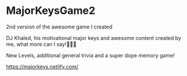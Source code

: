# MajorKeysGame2
2nd version of the awesome game I created

DJ Khaled, his motivational major keys and awesome content created by me, what more can I say!🤷🏾‍♀️

New Levels, additional general trivia and a super dope memory game!

https://majorkeys.netlify.com/
